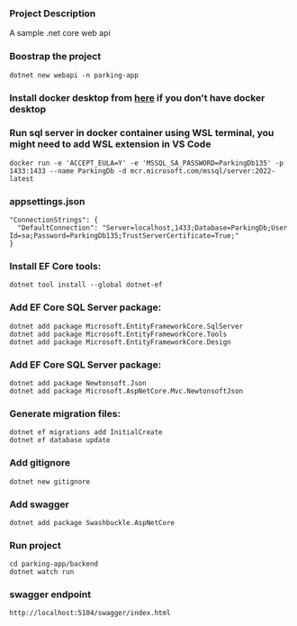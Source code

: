 ### Project Description
A sample .net core web api


### Boostrap the project
```
dotnet new webapi -n parking-app

```

### Install docker desktop from [here](https://www.docker.com/products/docker-desktop/) if you don't have docker desktop


### Run sql server in docker container using WSL terminal, you might need to add WSL extension in VS Code
```
docker run -e 'ACCEPT_EULA=Y' -e 'MSSQL_SA_PASSWORD=ParkingDb135' -p 1433:1433 --name ParkingDb -d mcr.microsoft.com/mssql/server:2022-latest
```

### appsettings.json
```
"ConnectionStrings": {
  "DefaultConnection": "Server=localhost,1433;Database=ParkingDb;User Id=sa;Password=ParkingDb135;TrustServerCertificate=True;"
}
```

### Install EF Core tools:
```
dotnet tool install --global dotnet-ef
```

### Add EF Core SQL Server package:
```
dotnet add package Microsoft.EntityFrameworkCore.SqlServer
dotnet add package Microsoft.EntityFrameworkCore.Tools
dotnet add package Microsoft.EntityFrameworkCore.Design
```

### Add EF Core SQL Server package:
```
dotnet add package Newtonsoft.Json
dotnet add package Microsoft.AspNetCore.Mvc.NewtonsoftJson
```

### Generate migration files:
```
dotnet ef migrations add InitialCreate
dotnet ef database update
```

### Add gitignore
```
dotnet new gitignore
```

### Add swagger
```
dotnet add package Swashbuckle.AspNetCore
```

### Run project
```
cd parking-app/backend
dotnet watch run
```

### swagger endpoint
```
http://localhost:5104/swagger/index.html
```

